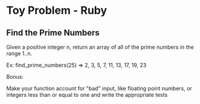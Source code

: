 # Toy Problem - Ruby

## Find the Prime Numbers

Given a positive integer n, return an array of all of the prime numbers in the range 1..n.

Ex: find_prime_numbers(25)
=> 2, 3, 5, 7, 11, 13, 17, 19, 23

Bonus: 

Make your function account for "bad" input, like floating point numbers, or integers less than or equal to one and write the appropriate tests